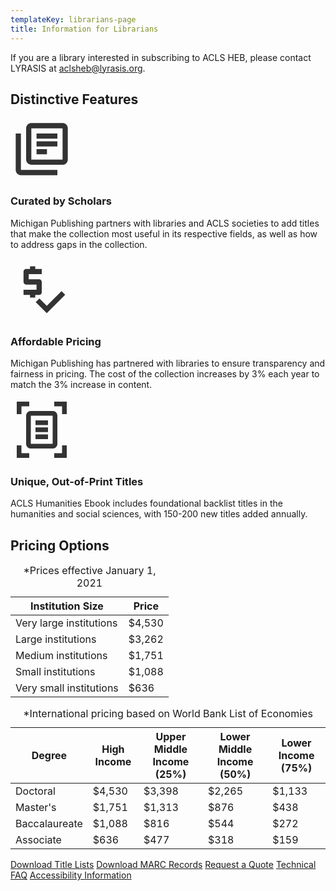 ```yaml
---
templateKey: librarians-page
title: Information for Librarians
---
```

<p class="lead">If you are a library interested in subscribing to ACLS HEB, please contact LYRASIS at <a href="mailto:aclsheb@lyrasis.org">aclsheb@lyrasis.org</a>.</p>

## Distinctive Features

<div class="features">
    <div class="row justify-content-between py-4">
        <div class="col-md-4 text-center">
            <svg xmlns="http://www.w3.org/2000/svg" height="100px" viewBox="0 0 24 24" width="100px" fill="#333333"><title>Library Books Icon</title><path d="M0 0h24v24H0V0z" fill="none"/><path d="M4 6H2v14c0 1.1.9 2 2 2h14v-2H4V6zm16-4H8c-1.1 0-2 .9-2 2v12c0 1.1.9 2 2 2h12c1.1 0 2-.9 2-2V4c0-1.1-.9-2-2-2zm0 14H8V4h12v12zM10 9h8v2h-8zm0 3h4v2h-4zm0-6h8v2h-8z"/></svg>
            <h3 class="proxima-nova">Curated by Scholars</h3>
<p> Michigan Publishing partners with libraries and ACLS societies to add titles that make the collection most useful in its respective fields, as well as how to address gaps in the collection.</p>
        </div>
        <div class="col-md-4 text-center">
            <svg xmlns="http://www.w3.org/2000/svg" enable-background="new 0 0 24 24" height="100px" viewBox="0 0 24 24" width="100px" fill="#333333"><g><title>Dollar sign with checkmark icon</title><path d="M0,0h24v24H0V0z" fill="none"/></g><g><g><path d="M12,13V9c0-0.55-0.45-1-1-1H7V6h5V4H9.5V3h-2v1H6C5.45,4,5,4.45,5,5v4c0,0.55,0.45,1,1,1h4v2H5v2h2.5v1h2v-1H11 C11.55,14,12,13.55,12,13z"/><polygon points="19.59,12.52 13.93,18.17 11.1,15.34 9.69,16.76 13.93,21 21,13.93"/></g></g></svg>
            <h3 class="proxima-nova">Affordable Pricing</h3>
<p> Michigan Publishing has partnered with libraries to ensure transparency and fairness in pricing. The cost of the collection increases by 3% each year to match the 3% increase in content. 
</p>
        </div>
        <div class="col-md-4 text-center">
            <svg xmlns="http://www.w3.org/2000/svg" enable-background="new 0 0 20 20" height="100px" viewBox="0 0 20 20" width="100px" fill="#333333"><title>Document scanner icon</title><rect fill="none" height="20" width="20"/><path d="M6,2.5H3.5V5H2V1h4V2.5z M16.5,5l0-2.5l-2.5,0L14,1l4,0l0,4L16.5,5z M14,17.5h2.5V15H18v4h-4V17.5z M3.5,15l0,2.5l2.5,0 L6,19l-4,0l0-4L3.5,15z M13.49,14.5H6.5l0.01-9h6.99L13.49,14.5z M6.43,4C5.64,4,5,4.67,5,5.5v9C5,15.33,5.64,16,6.43,16h7.14 c0.79,0,1.43-0.67,1.43-1.5v-9C15,4.67,14.36,4,13.57,4H6.43z M12,7H8v1.5h4V7z M12,9.25H8v1.5h4V9.25z M12,11.5H8V13h4V11.5z"/></svg>
            <h3 class="proxima-nova">Unique, Out-of-Print Titles</h3>
<p> ACLS Humanities Ebook includes foundational backlist titles in the humanities and social sciences, with 150-200 new titles added annually.</p>
        </div>
    </div>
</div>

## Pricing Options

<div class="row pt-2 justify-content-between">
    <div class="col-md-6">
        <table class="table">
            <caption>*Prices effective January 1, 2021</caption>
            <thead class="thead-dark proxima-nova">
                <tr>
                    <th scope="col">Institution Size</th>
                    <th scope="col">Price</th>
                </tr>
            </thead>
            <tbody>
                <tr>
                    <td>Very large institutions</td>
                    <td>$4,530</td>
                </tr>
                <tr>
                    <td>Large institutions</td>
                    <td>$3,262</td>
                </tr>
                <tr>
                    <td>Medium institutions</td>
                    <td>$1,751</td>
                </tr>
                <tr>
                    <td>Small institutions</td>
                    <td>$1,088</td>
                </tr>             <tr>
                    <td>Very small institutions</td>
                    <td>$636</td>
                </tr>
   </tbody>
        </table>  </div><div class="row pt-2 justify-content-between">
    <div class="col-md-6">
        <table class="table">
            <caption>*International pricing based on World Bank List of Economies</caption>
            <thead class="thead-dark proxima-nova">
                <tr>    
                <th scope="col">Degree</th>
                <th scope="col">High Income</th>
                <th scope="col">Upper Middle Income (25%)</th>
                <th scope="col">Lower Middle Income (50%)</th>
                <th scope="col">Lower Income (75%)</th>
                </tr>
            </thead>
            <tbody>
                <tr>
                    <td>Doctoral</td>  <td>$4,530</td>
                    <td>$3,398</td>      <td>$2,265</td>   <td>$1,133</td>
                </tr>
                <tr>
                    <td>Master's</td> <td>$1,751</td>
                    <td>$1,313</td>  <td>$876</td>  <td>$438</td>
                </tr>
                <tr>
                  <td>Baccalaureate</td>  <td>$1,088</td>
                    <td>$816</td><td>$544</td><td>$272</td>
                </tr>
                <tr>
                    <td>Associate</td> <td>$636</td>
                    <td>$477</td><td>$318</td><td>$159</td>
                </tr>
            </tbody>
        </table>
    </div>
    <div class="col-md-4">
        <a class="btn btn-lg btn-secondary my-4" href="https://ftp.fulcrum.org/HEB/Title_Lists/">Download Title Lists</a>
        <a class="btn btn-lg btn-secondary my-4" href="https://ftp.fulcrum.org/HEB/MARC/">Download MARC Records</a>
        <a class="btn btn-lg btn-secondary my-4" href="https://www.lyrasis.org/content/Pages/product-details.aspx?pid=6A3CE662-3001-E111-B2CE-00155D0A1702">Request a Quote</a>  <a class="btn btn-lg btn-secondary my-4" href="https://tools.lib.umich.edu/confluence/display/FPS/ACLS+HEB">Technical FAQ</a>   <a class="btn btn-lg btn-secondary my-4" href="https://www.fulcrum.org/accessibility/#content">Accessibility Information</a>     
    </div>